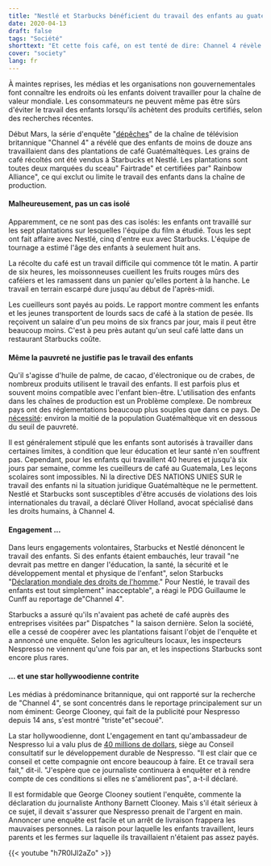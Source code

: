```yaml
---
title: "Nestlé et Starbucks bénéficient du travail des enfants au guatemala"
date: 2020-04-13
draft: false
tags: "Société"
shorttext: "Et cette fois café, on est tenté de dire: Channel 4 révèle comment les enfants travaillent dans les plantations de café au Guatemala."
cover: "society"
lang: fr
---
```


À maintes reprises, les médias et les organisations non gouvernementales font connaître les endroits où les enfants doivent travailler pour la chaîne de valeur mondiale. Les consommateurs ne peuvent même pas être sûrs d'éviter le travail des enfants lorsqu'ils achètent des produits certifiés, selon des recherches récentes.

Début Mars, la série d'enquête "[dépêches](https://www.channel4.com/press/news/dispatches-starbucks-and-nespresso-truth-about-your-coffee "Starbucks and Nespresso: The Truth About Your Coffee")" de la chaîne de télévision britannique "Channel 4" a révélé que des enfants de moins de douze ans travaillaient dans des plantations de café Guatémaltèques. Les grains de café récoltés ont été vendus à Starbucks et Nestlé. Les plantations sont toutes deux marquées du sceau" Fairtrade" et certifiées par" Rainbow Alliance", ce qui exclut ou limite le travail des enfants dans la chaîne de production.

#### Malheureusement, pas un cas isolé

Apparemment, ce ne sont pas des cas isolés: les enfants ont travaillé sur les sept plantations sur lesquelles l'équipe du film a étudié. Tous les sept ont fait affaire avec Nestlé, cinq d'entre eux avec Starbucks. L'équipe de tournage a estimé l'âge des enfants à seulement huit ans.

La récolte du café est un travail difficile qui commence tôt le matin. A partir de six heures, les moissonneuses cueillent les fruits rouges mûrs des caféiers et les ramassent dans un panier qu'elles portent à la hanche. Le travail en terrain escarpé dure jusqu'au début de l'après-midi.

Les cueilleurs sont payés au poids. Le rapport montre comment les enfants et les jeunes transportent de lourds sacs de café à la station de pesée. Ils reçoivent un salaire d'un peu moins de six francs par jour, mais il peut être beaucoup moins. C'est à peu près autant qu'un seul café latte dans un restaurant Starbucks coûte.

#### Même la pauvreté ne justifie pas le travail des enfants

Qu'il s'agisse d'huile de palme, de cacao, d'électronique ou de crabes, de nombreux produits utilisent le travail des enfants. Il est parfois plus et souvent moins compatible avec l'enfant bien-être. L'utilisation des enfants dans les chaînes de production est un Problème complexe. De nombreux pays ont des réglementations beaucoup plus souples que dans ce pays. De [nécessité](https://www.aktiv-gegen-kinderarbeit.de/welt/mittelamerika/guatemala/ "Guatemala"): environ la moitié de la population Guatémaltèque vit en dessous du seuil de pauvreté.

Il est généralement stipulé que les enfants sont autorisés à travailler dans certaines limites, à condition que leur éducation et leur santé n'en souffrent pas. Cependant, pour les enfants qui travaillent 40 heures et jusqu'à six jours par semaine, comme les cueilleurs de café au Guatemala, Les leçons scolaires sont impossibles. Ni la directive DES NATIONS UNIES SUR le travail des enfants ni la situation juridique Guatémaltèque ne le permettent. Nestlé et Starbucks sont susceptibles d'être accusés de violations des lois internationales du travail, a déclaré Oliver Holland, avocat spécialisé dans les droits humains, à Channel 4.

#### Engagement ...

Dans leurs engagements volontaires, Starbucks et Nestlé dénoncent le travail des enfants. Si des enfants étaient embauchés, leur travail "ne devrait pas mettre en danger l'éducation, la santé, la sécurité et le développement mental et physique de l'enfant", selon Starbucks "[Déclaration mondiale des droits de l'homme](/static/downloads/1d7de46ff5f845d89c01a81bebdbdb59.pdf "Global Human Rights Statement")." Pour Nestlé, le travail des enfants est tout simplement" inacceptable", a réagi le PDG Guillaume le Cunff au reportage de"Channel 4".

Starbucks a assuré qu'ils n'avaient pas acheté de café auprès des entreprises visitées par" Dispatches " la saison dernière. Selon la société, elle a cessé de coopérer avec les plantations faisant l'objet de l'enquête et a annoncé une enquête. Selon les agriculteurs locaux, les inspecteurs Nespresso ne viennent qu'une fois par an, et les inspections Starbucks sont encore plus rares.

#### ... et une star hollywoodienne contrite

Les médias à prédominance britannique, qui ont rapporté sur la recherche de "Channel 4", se sont concentrés dans le reportage principalement sur un nom éminent: George Clooney, qui fait de la publicité pour Nespresso depuis 14 ans, s'est montré "triste"et"secoué".

La star hollywoodienne, dont L'engagement en tant qu'ambassadeur de Nespresso lui a valu plus de [40 millions de dollars](https://www.dailymail.co.uk/news/article-8047943/George-Clooney-says-Nespresso-work-documentary-reveals-child-laborer-coffee-farms.html "Nespresso ambassador George Clooney admits the brand 'still has work to do' after documentary revealed its coffee beans 'are picked by child laborers'"), siège au Conseil consultatif sur le développement durable de Nespresso. "Il est clair que ce conseil et cette compagnie ont encore beaucoup à faire. Et ce travail sera fait," dit-il. "J'espère que ce journaliste continuera à enquêter et à rendre compte de ces conditions si elles ne s'améliorent pas", a-t-il déclaré.

Il est formidable que George Clooney soutient l'enquête, commente la déclaration du journaliste Anthony Barnett Clooney. Mais s'il était sérieux à ce sujet, il devait s'assurer que Nespresso prenait de l'argent en main. Annoncer une enquête est facile et un arrêt de livraison frappera les mauvaises personnes. La raison pour laquelle les enfants travaillent, leurs parents et les fermes sur laquelle ils travaillaient n'étaient pas assez payés.

{{< youtube "h7R0IJl2aZo" >}}
